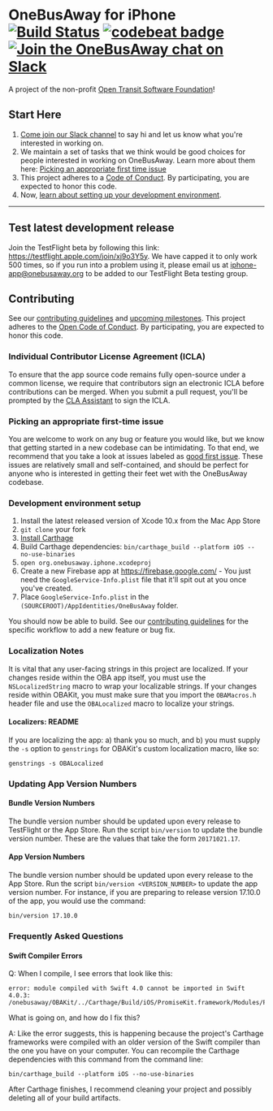 # OneBusAway for iPhone [![Build Status](https://img.shields.io/travis/OneBusAway/onebusaway-iphone.svg)](https://travis-ci.org/OneBusAway/onebusaway-iphone) [![codebeat badge](https://codebeat.co/badges/080b2d57-c69b-466e-be49-3b5b7e02c8d8)](https://codebeat.co/projects/github-com-onebusaway-onebusaway-iphone) [![Join the OneBusAway chat on Slack](https://onebusaway.herokuapp.com/badge.svg)](https://onebusaway.herokuapp.com/)

A project of the non-profit [Open Transit Software Foundation](https://opentransitsoftwarefoundation.org/)!

## Start Here

1. [Come join our Slack channel](https://onebusaway.herokuapp.com/) to say hi and let us know what you're interested in working on.
2. We maintain a set of tasks that we think would be good choices for people interested in working on OneBusAway. Learn more about them here: [Picking an appropriate first time issue](#picking-an-appropriate-first-time-issue)
3. This project adheres to a [Code of Conduct](https://github.com/OneBusAway/onebusaway/blob/master/CODE_OF_CONDUCT.md). By participating, you are expected to honor this code.
4. Now, [learn about setting up your development environment](#development-environment-setup).

---------

## Test latest development release

Join the TestFlight beta by following this link: https://testflight.apple.com/join/xj9o3Y5y. We have capped it to only work 500 times, so if you run into a problem using it, please email us at [iphone-app@onebusaway.org](mailto:iphone-app@onebusaway.org) to be added to our TestFlight Beta testing group.

## Contributing

See our [contributing guidelines](CONTRIBUTING.md) and [upcoming milestones](https://github.com/OneBusAway/onebusaway-iphone/milestones). This project adheres to the [Open Code of Conduct](http://todogroup.org/opencodeofconduct/#OneBusAway/conduct@onebusaway.org). By participating, you are expected to honor this code.

### Individual Contributor License Agreement (ICLA)
To ensure that the app source code remains fully open-source under a common license, we require that contributors sign an electronic ICLA before contributions can be merged.  When you submit a pull request, you'll be prompted by the [CLA Assistant](https://cla-assistant.io/) to sign the ICLA.

### Picking an appropriate first-time issue

You are welcome to work on any bug or feature you would like, but we know that getting started in a new codebase can be intimidating. To that end, we recommend that you take a look at issues labeled as [good first issue](https://github.com/OneBusAway/onebusaway-iphone/labels/good%20first%20issue). These issues are relatively small and self-contained, and should be perfect for anyone who is interested in getting their feet wet with the OneBusAway codebase.

### Development environment setup

1. Install the latest released version of Xcode 10.x from the Mac App Store
2. `git clone` your fork
3. [Install Carthage](https://github.com/Carthage/Carthage#installing-carthage)
4. Build Carthage dependencies: `bin/carthage_build --platform iOS --no-use-binaries`
5. `open org.onebusaway.iphone.xcodeproj`
6. Create a new Firebase app at https://firebase.google.com/ - You just need the `GoogleService-Info.plist` file that it'll spit out at you once you've created.
7. Place `GoogleService-Info.plist` in the `(SOURCEROOT)/AppIdentities/OneBusAway` folder.

You should now be able to build. See our [contributing guidelines](CONTRIBUTING.md) for the specific workflow to add a new feature or bug fix.

### Localization Notes

It is vital that any user-facing strings in this project are localized. If your changes reside within the OBA app itself, you must use the `NSLocalizedString` macro to wrap your localizable strings. If your changes reside within OBAKit, you must make sure that you import the `OBAMacros.h` header file and use the `OBALocalized` macro to localize your strings.

#### Localizers: README

If you are localizing the app: a) thank you so much, and b) you must supply the `-s` option to `genstrings` for OBAKit's custom localization macro, like so:

```
genstrings -s OBALocalized
```

### Updating App Version Numbers

#### Bundle Version Numbers

The bundle version number should be updated upon every release to TestFlight or the App Store. Run the script `bin/version` to update the bundle version number. These are the values that take the form `20171021.17`.

#### App Version Numbers

The bundle version number should be updated upon every release to the App Store. Run the script `bin/version <VERSION_NUMBER>` to update the app version number. For instance, if you are preparing to release version 17.10.0 of the app, you would use the command:

```
bin/version 17.10.0
```

### Frequently Asked Questions

#### Swift Compiler Errors

Q: When I compile, I see errors that look like this:

```
error: module compiled with Swift 4.0 cannot be imported in Swift 4.0.3: /onebusaway/OBAKit/../Carthage/Build/iOS/PromiseKit.framework/Modules/PromiseKit.swiftmodule/x86_64.swiftmodule
  ```

What is going on, and how do I fix this?

A: Like the error suggests, this is happening because the project's Carthage frameworks were compiled with an older version of the Swift compiler than the one you have on your computer. You can recompile the Carthage dependencies with this command from the command line:

```
bin/carthage_build --platform iOS --no-use-binaries
```

After Carthage finishes, I recommend cleaning your project and possibly deleting all of your build artifacts.

